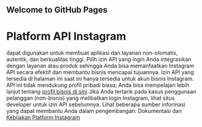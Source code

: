 ## Welcome to GitHub Pages

# Platform API Instagram 
dapat digunakan untuk membuat aplikasi dan layanan non-otomatis, autentik, dan berkualitas tinggi. Pilih izin API yang ingin Anda integrasikan dengan layanan atau produk sehingga Anda bisa memanfaatkan Instagram API secara efektif dan membantu bisnis mencapai tujuannya.
Izin API yang tersedia di halaman ini saat ini hanya tersedia untuk akun bisnis Instagram. API ini tidak mendukung profil pribadi biasa; Anda bisa mempelajari lebih lanjut tentang [profil bisnis di sini](https://www.facebook.com/business/help/897631030335607) Jika Anda tertarik pada kasus penggunaan pelanggan (non-bisnis) yang melibatkan login Instagram, lihat situs developer untuk izin API sebelumnya.
Lihat beberapa sumber informasi yang dapat membantu Anda dalam pengembangan: Dokumentasi dan [Kebijakan Platform Instagram](https://www.instagram.com/about/legal/terms/api/?fbclid=IwAR3-Y45y4IQWcBZzwsTS9sVH1RUSchiDj6URA5bLNm9CHbq3YJXSnDii77k)
